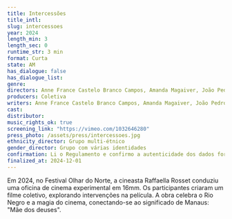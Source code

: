 ```yaml
---
title: Intercessões
title_intl: 
slug: intercessoes
year: 2024
length_min: 3
length_sec: 0
runtime_str: 3 min
format: Curta
state: AM
has_dialogue: false
has_dialogue_list: 
genre: 
directors: Anne France Castelo Branco Campos, Amanda Magaiver, João Pedro de Souza Assis, Maria Eliene Félix da Silva, ISIS de Manaus, Gabriel Colares Amaro, Miki Caldeira Takano, Rebeca Hanna Lopes, Juliana Tizatto, Wander Luis F. Braga, Sterfannÿ Oliveira de Souza, Raffaella Rosset, Bruma de Sá, Júlia dos Santos Pereira, Jade Couto de Souza Melo dos Reis, Bruna Polla Rodrigues, Raquel da Silva Oliveira, Aline Fidelix, Luis R. Leite, Shalimar Lima, Hulgo Pinheiro Leite, Larissa Oliveira do Nascimento, Joedson da Silva, Rodrigo Aquiles, Lucas Luan, André Cavalcante Pereira, Eliezer Rodrigues Silva, Vittoria San.
producers: Coletiva
writers: Anne France Castelo Branco Campos, Amanda Magaiver, João Pedro de Souza Assis, Maria Eliene Félix da Silva, ISIS de Manaus, Gabriel Colares Amaro, Miki Caldeira Takano, Rebeca Hanna Lopes, Juliana Tizatto, Wander Luis F. Braga, Sterfannÿ Oliveira de Souza, Raffaella Rosset, Bruma de Sá, Júlia dos Santos Pereira, Jade Couto de Souza Melo dos Reis, Bruna Polla Rodrigues, Raquel da Silva Oliveira, Aline Fidelix, Luis R. Leite, Shalimar Lima, Hulgo Pinheiro Leite, Larissa Oliveira do Nascimento, Joedson da Silva, Rodrigo Aquiles, Lucas Luan, André Cavalcante Pereira, Eliezer Rodrigues Silva, Vittoria San.
cast: 
distributor: 
music_rights_ok: true
screening_link: "https://vimeo.com/1032646280"
press_photo: /assets/press/intercessoes.jpg
ethnicity_director: Grupo multi-étnico
gender_director: Grupo com várias identidades
confirmation: Li o Regulamento e confirmo a autenticidade dos dados fornecido nesta ficha de inscrição.
finalized_at: 2024-12-01
---
```


Em 2024, no Festival Olhar do Norte, a cineasta Raffaella Rosset conduziu uma oficina de cinema experimental em 16mm. Os participantes criaram um filme coletivo, explorando intervenções na película. A obra celebra o Rio Negro e a magia do cinema, conectando-se ao significado de Manaus: "Mãe dos deuses".

